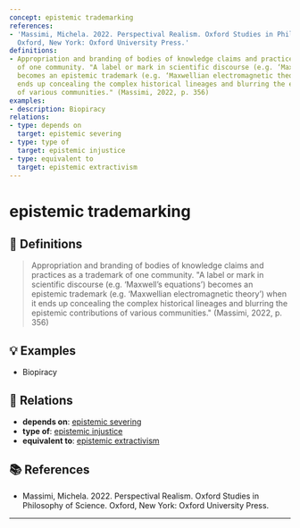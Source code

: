```yaml
---
concept: epistemic trademarking
references:
- 'Massimi, Michela. 2022. Perspectival Realism. Oxford Studies in Philosophy of Science.
  Oxford, New York: Oxford University Press.'
definitions:
- Appropriation and branding of bodies of knowledge claims and practices as a trademark
  of one community. "A label or mark in scientific discourse (e.g. ‘Maxwell’s equations’)
  becomes an epistemic trademark (e.g. ‘Maxwellian electromagnetic theory’) when it
  ends up concealing the complex historical lineages and blurring the epistemic contributions
  of various communities." (Massimi, 2022, p. 356)
examples:
- description: Biopiracy
relations:
- type: depends on
  target: epistemic severing
- type: type of
  target: epistemic injustice
- type: equivalent to
  target: epistemic extractivism
---
```


# epistemic trademarking

## 📖 Definitions

> Appropriation and branding of bodies of knowledge claims and practices as a trademark of one community. "A label or mark in scientific discourse (e.g. ‘Maxwell’s equations’) becomes an epistemic trademark (e.g. ‘Maxwellian electromagnetic theory’) when it ends up concealing the complex historical lineages and blurring the epistemic contributions of various communities." (Massimi, 2022, p. 356)

## 💡 Examples

- Biopiracy

## 🔗 Relations

- **depends on**: [epistemic severing](./epistemic-severing.md)
- **type of**: [epistemic injustice](./epistemic-injustice.md)
- **equivalent to**: [epistemic extractivism](./epistemic-extractivism.md)

## 📚 References

- Massimi, Michela. 2022. Perspectival Realism. Oxford Studies in Philosophy of Science. Oxford, New York: Oxford University Press.

---

<script src="https://giscus.app/client.js"
                data-repo="natesheehan/conceptcartography"
                data-repo-id="R_kgDOPB5QiQ"
                data-category="General"
                data-category-id="DIC_kwDOPB5Qic4CsAxd"
                data-mapping="pathname"
                data-strict="0"
                data-reactions-enabled="1"
                data-emit-metadata="0"
                data-input-position="bottom"
                data-theme="catppuccin_mocha"
                data-lang="en"
                crossorigin="anonymous"
                async>
        </script>
        